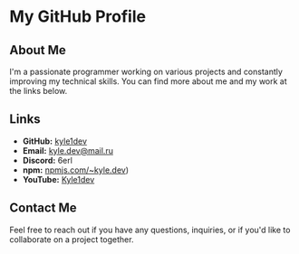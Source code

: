 # My GitHub Profile

## About Me
I'm a passionate programmer working on various projects and constantly improving my technical skills. You can find more about me and my work at the links below.

## Links
- **GitHub:** [kyle1dev]([https://github.com/kyle1dev])
- **Email:** kyle.dev@mail.ru
- **Discord:** 6erl
- **npm:** [npmjs.com/~kyle.dev](https://www.npmjs.com/~kyle.dev))
- **YouTube:** [Kyle1dev](https://www.youtube.com/@TX-1)

## Contact Me
Feel free to reach out if you have any questions, inquiries, or if you'd like to collaborate on a project together.
